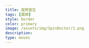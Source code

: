```yaml
---
title: 旋转医生
tags: [展牌]
style: border
color: primary
image: /assets/img/SpinDoctor/1.png
description: 
type: moves
---
```


